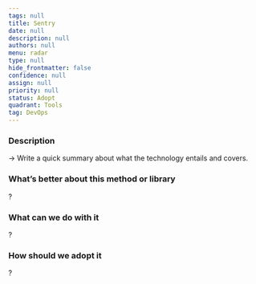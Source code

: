 ```yaml
---
tags: null
title: Sentry
date: null
description: null
authors: null
menu: radar
type: null
hide_frontmatter: false
confidence: null
assign: null
priority: null
status: Adopt
quadrant: Tools
tag: DevOps
---
```


<!-- table_of_contents 462122a8-6d29-4683-9faf-95ee3a2f64f9 -->

### Description
→ Write a quick summary about what the technology entails and covers.

### What’s better about this method or library
?

### What can we do with it
?

### How should we adopt it
?

<!-- child_database b857c3d3-932a-4346-bba1-d02aaf35aa86 -->
